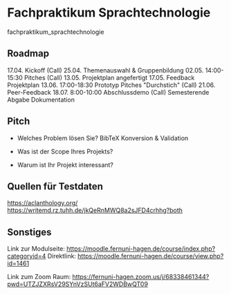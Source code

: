 # Fachpraktikum Sprachtechnologie
fachpraktikum_sprachtechnologie

## Roadmap
17.04.             Kickoff (Call)
25.04.             Themenauswahl & Gruppenbildung
02.05. 14:00-15:30 Pitches (Call)
13.05.             Projektplan angefertigt
17.05.             Feedback Projektplan
13.06. 17:00-18:30 Prototyp Pitches "Durchstich" (Call)
21.06.             Peer-Feedback
18.07.  8:00-10:00 Abschlussdemo (Call)
Semesterende Abgabe Dokumentation



## Pitch
* Welches Problem lösen Sie?
BibTeX Konversion & Validation

* Was ist der Scope Ihres Projekts?


* Warum ist Ihr Projekt interessant?

## Quellen für Testdaten
https://aclanthology.org/
https://writemd.rz.tuhh.de/jkQeRnMWQ8a2sJFD4crhhg?both



## Sonstiges
Link zur Modulseite:
https://moodle.fernuni-hagen.de/course/index.php?categoryid=4
Direktlink:
https://moodle.fernuni-hagen.de/course/view.php?id=1461

Link zum Zoom Raum:
https://fernuni-hagen.zoom.us/j/68338461344?pwd=UTZJZXRsV29SYnVzSUt6aFV2WDBwQT09

